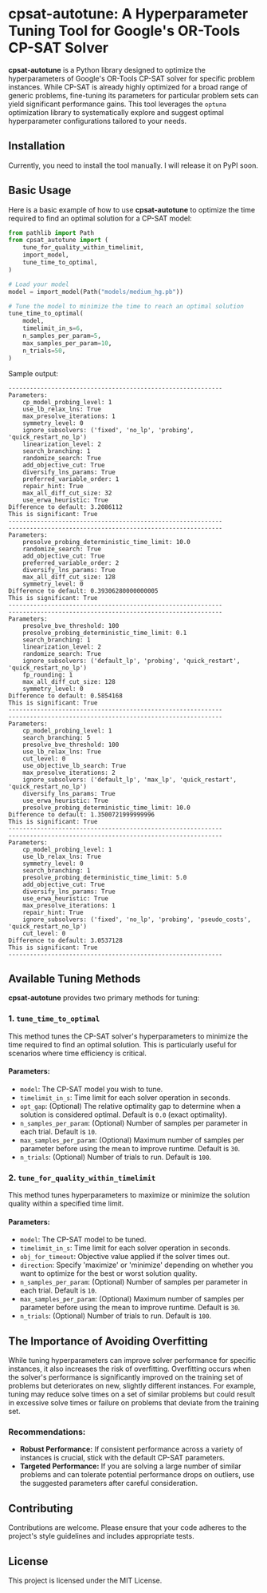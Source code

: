 # cpsat-autotune: A Hyperparameter Tuning Tool for Google's OR-Tools CP-SAT Solver

**cpsat-autotune** is a Python library designed to optimize the hyperparameters of Google's OR-Tools CP-SAT solver for specific problem instances. While CP-SAT is already highly optimized for a broad range of generic problems, fine-tuning its parameters for particular problem sets can yield significant performance gains. This tool leverages the `optuna` optimization library to systematically explore and suggest optimal hyperparameter configurations tailored to your needs.

## Installation

Currently, you need to install the tool manually. I will release it on PyPI soon.

## Basic Usage

Here is a basic example of how to use **cpsat-autotune** to optimize the time required to find an optimal solution for a CP-SAT model:

```python
from pathlib import Path
from cpsat_autotune import (
    tune_for_quality_within_timelimit,
    import_model,
    tune_time_to_optimal,
)

# Load your model
model = import_model(Path("models/medium_hg.pb"))

# Tune the model to minimize the time to reach an optimal solution
tune_time_to_optimal(
    model,
    timelimit_in_s=6,
    n_samples_per_param=5,
    max_samples_per_param=10,
    n_trials=50,
)
```

Sample output:
```plaintext
------------------------------------------------------------
Parameters:
	cp_model_probing_level: 1
	use_lb_relax_lns: True
	max_presolve_iterations: 1
	symmetry_level: 0
	ignore_subsolvers: ('fixed', 'no_lp', 'probing', 'quick_restart_no_lp')
	linearization_level: 2
	search_branching: 1
	randomize_search: True
	add_objective_cut: True
	diversify_lns_params: True
	preferred_variable_order: 1
	repair_hint: True
	max_all_diff_cut_size: 32
	use_erwa_heuristic: True
Difference to default: 3.2086112
This is significant: True
------------------------------------------------------------
------------------------------------------------------------
Parameters:
	presolve_probing_deterministic_time_limit: 10.0
	randomize_search: True
	add_objective_cut: True
	preferred_variable_order: 2
	diversify_lns_params: True
	max_all_diff_cut_size: 128
	symmetry_level: 0
Difference to default: 0.39306280000000005
This is significant: True
------------------------------------------------------------
------------------------------------------------------------
Parameters:
	presolve_bve_threshold: 100
	presolve_probing_deterministic_time_limit: 0.1
	search_branching: 1
	linearization_level: 2
	randomize_search: True
	ignore_subsolvers: ('default_lp', 'probing', 'quick_restart', 'quick_restart_no_lp')
	fp_rounding: 1
	max_all_diff_cut_size: 128
	symmetry_level: 0
Difference to default: 0.5854168
This is significant: True
------------------------------------------------------------
------------------------------------------------------------
Parameters:
	cp_model_probing_level: 1
	search_branching: 5
	presolve_bve_threshold: 100
	use_lb_relax_lns: True
	cut_level: 0
	use_objective_lb_search: True
	max_presolve_iterations: 2
	ignore_subsolvers: ('default_lp', 'max_lp', 'quick_restart', 'quick_restart_no_lp')
	diversify_lns_params: True
	use_erwa_heuristic: True
	presolve_probing_deterministic_time_limit: 10.0
Difference to default: 1.3500721999999996
This is significant: True
------------------------------------------------------------
------------------------------------------------------------
Parameters:
	cp_model_probing_level: 1
	use_lb_relax_lns: True
	symmetry_level: 0
	search_branching: 1
	presolve_probing_deterministic_time_limit: 5.0
	add_objective_cut: True
	diversify_lns_params: True
	use_erwa_heuristic: True
	max_presolve_iterations: 1
	repair_hint: True
	ignore_subsolvers: ('fixed', 'no_lp', 'probing', 'pseudo_costs', 'quick_restart_no_lp')
	cut_level: 0
Difference to default: 3.0537128
This is significant: True
------------------------------------------------------------
```

## Available Tuning Methods

**cpsat-autotune** provides two primary methods for tuning:

### 1. `tune_time_to_optimal`

This method tunes the CP-SAT solver's hyperparameters to minimize the time required to find an optimal solution. This is particularly useful for scenarios where time efficiency is critical.

#### Parameters:
- `model`: The CP-SAT model you wish to tune.
- `timelimit_in_s`: Time limit for each solver operation in seconds.
- `opt_gap`: (Optional) The relative optimality gap to determine when a solution is considered optimal. Default is `0.0` (exact optimality).
- `n_samples_per_param`: (Optional) Number of samples per parameter in each trial. Default is `10`.
- `max_samples_per_param`: (Optional) Maximum number of samples per parameter before using the mean to improve runtime. Default is `30`.
- `n_trials`: (Optional) Number of trials to run. Default is `100`.

### 2. `tune_for_quality_within_timelimit`

This method tunes hyperparameters to maximize or minimize the solution quality within a specified time limit.

#### Parameters:
- `model`: The CP-SAT model to be tuned.
- `timelimit_in_s`: Time limit for each solver operation in seconds.
- `obj_for_timeout`: Objective value applied if the solver times out.
- `direction`: Specify 'maximize' or 'minimize' depending on whether you want to optimize for the best or worst solution quality.
- `n_samples_per_param`: (Optional) Number of samples per parameter in each trial. Default is `10`.
- `max_samples_per_param`: (Optional) Maximum number of samples per parameter before using the mean to improve runtime. Default is `30`.
- `n_trials`: (Optional) Number of trials to run. Default is `100`.

## The Importance of Avoiding Overfitting

While tuning hyperparameters can improve solver performance for specific instances, it also increases the risk of overfitting. Overfitting occurs when the solver's performance is significantly improved on the training set of problems but deteriorates on new, slightly different instances. For example, tuning may reduce solve times on a set of similar problems but could result in excessive solve times or failure on problems that deviate from the training set.

### Recommendations:
- **Robust Performance:** If consistent performance across a variety of instances is crucial, stick with the default CP-SAT parameters.
- **Targeted Performance:** If you are solving a large number of similar problems and can tolerate potential performance drops on outliers, use the suggested parameters after careful consideration.

## Contributing

Contributions are welcome. Please ensure that your code adheres to the project's style guidelines and includes appropriate tests.

## License

This project is licensed under the MIT License.
